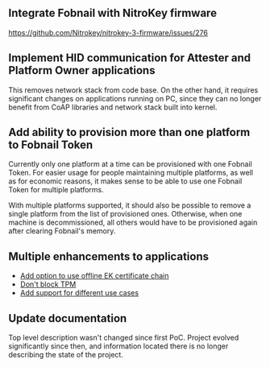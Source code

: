 ## Integrate Fobnail with NitroKey firmware

https://github.com/Nitrokey/nitrokey-3-firmware/issues/276

## Implement HID communication for Attester and Platform Owner applications

This removes network stack from code base. On the other hand, it requires
significant changes on applications running on PC, since they can no longer
benefit from CoAP libraries and network stack built into kernel.

## Add ability to provision more than one platform to Fobnail Token

Currently only one platform at a time can be provisioned with one Fobnail Token.
For easier usage for people maintaining multiple platforms, as well as for
economic reasons, it makes sense to be able to use one Fobnail Token for
multiple platforms.

With multiple platforms supported, it should also be possible to remove a single
platform from the list of provisioned ones. Otherwise, when one machine is
decommissioned, all others would have to be provisioned again after clearing
Fobnail's memory.

## Multiple enhancements to applications

- [Add option to use offline EK certificate chain](https://github.com/fobnail/fobnail-attester/issues/37)
- [Don't block TPM](https://github.com/fobnail/fobnail-attester/issues/35)
- [Add support for different use cases](https://github.com/fobnail/fobnail-platform-owner/issues/3)

## Update documentation

Top level description wasn't changed since first PoC. Project evolved
significantly since then, and information located there is no longer describing
the state of the project.
